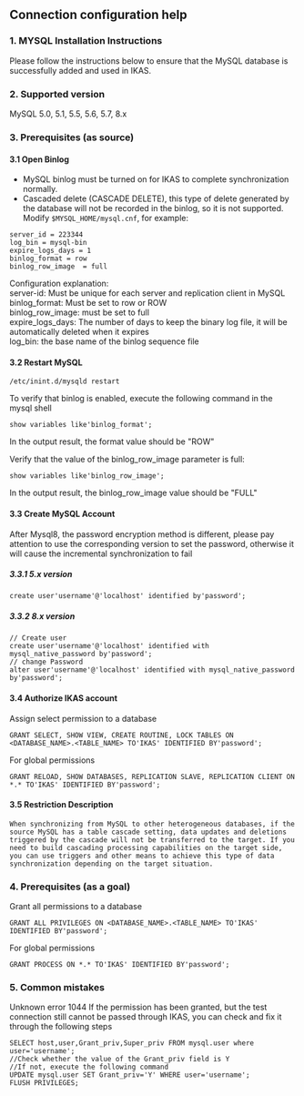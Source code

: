 ## **Connection configuration help**

### **1. MYSQL Installation Instructions**

Please follow the instructions below to ensure that the MySQL database is successfully added and used in IKAS.

### **2. Supported version**
MySQL 5.0, 5.1, 5.5, 5.6, 5.7, 8.x

### **3. Prerequisites (as source)**
#### **3.1 Open Binlog**
- MySQL binlog must be turned on for IKAS to complete synchronization normally.
- Cascaded delete (CASCADE DELETE), this type of delete generated by the database will not be recorded in the binlog, so it is not supported.
  Modify `$MYSQL_HOME/mysql.cnf`, for example:
```
server_id = 223344
log_bin = mysql-bin
expire_logs_days = 1
binlog_format = row
binlog_row_image  = full
```
Configuration explanation:<br>
server-id: Must be unique for each server and replication client in MySQL<br>
binlog_format: Must be set to row or ROW<br>
binlog_row_image: must be set to full<br>
expire_logs_days: The number of days to keep the binary log file, it will be automatically deleted when it expires<br>
log_bin: the base name of the binlog sequence file<br>

#### **3.2 Restart MySQL**

```
/etc/inint.d/mysqld restart
```
To verify that binlog is enabled, execute the following command in the mysql shell
```
show variables like'binlog_format';
```
In the output result, the format value should be "ROW"

Verify that the value of the binlog_row_image parameter is full:
```
show variables like'binlog_row_image';
```
In the output result, the binlog_row_image value should be "FULL"

#### **3.3 Create MySQL Account**
After Mysql8, the password encryption method is different, please pay attention to use the corresponding version to set the password, otherwise it will cause the incremental synchronization to fail
##### **3.3.1 5.x version**
```
create user'username'@'localhost' identified by'password';
```
##### **3.3.2 8.x version**
```
// Create user
create user'username'@'localhost' identified with mysql_native_password by'password';
// change Password
alter user'username'@'localhost' identified with mysql_native_password by'password';

```

#### **3.4 Authorize IKAS account**
Assign select permission to a database
```
GRANT SELECT, SHOW VIEW, CREATE ROUTINE, LOCK TABLES ON <DATABASE_NAME>.<TABLE_NAME> TO'IKAS' IDENTIFIED BY'password';
```
For global permissions
```
GRANT RELOAD, SHOW DATABASES, REPLICATION SLAVE, REPLICATION CLIENT ON *.* TO'IKAS' IDENTIFIED BY'password';
```
#### **3.5 Restriction Description**
```
When synchronizing from MySQL to other heterogeneous databases, if the source MySQL has a table cascade setting, data updates and deletions triggered by the cascade will not be transferred to the target. If you need to build cascading processing capabilities on the target side, you can use triggers and other means to achieve this type of data synchronization depending on the target situation.
```
### **4. Prerequisites (as a goal)**
Grant all permissions to a database
```
GRANT ALL PRIVILEGES ON <DATABASE_NAME>.<TABLE_NAME> TO'IKAS' IDENTIFIED BY'password';
```
For global permissions
```
GRANT PROCESS ON *.* TO'IKAS' IDENTIFIED BY'password';
```
### **5. Common mistakes**

Unknown error 1044
If the permission has been granted, but the test connection still cannot be passed through IKAS, you can check and fix it through the following steps
```
SELECT host,user,Grant_priv,Super_priv FROM mysql.user where user='username';
//Check whether the value of the Grant_priv field is Y
//If not, execute the following command
UPDATE mysql.user SET Grant_priv='Y' WHERE user='username';
FLUSH PRIVILEGES;
```